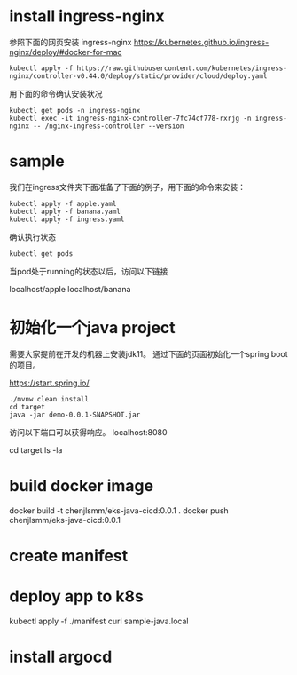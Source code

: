 # install ingress-nginx

参照下面的网页安装 ingress-nginx
https://kubernetes.github.io/ingress-nginx/deploy/#docker-for-mac

```
kubectl apply -f https://raw.githubusercontent.com/kubernetes/ingress-nginx/controller-v0.44.0/deploy/static/provider/cloud/deploy.yaml
```

用下面的命令确认安装状况
```
kubectl get pods -n ingress-nginx
kubectl exec -it ingress-nginx-controller-7fc74cf778-rxrjg -n ingress-nginx -- /nginx-ingress-controller --version
```

# sample
我们在ingress文件夹下面准备了下面的例子，用下面的命令来安装：
```
kubectl apply -f apple.yaml
kubectl apply -f banana.yaml
kubectl apply -f ingress.yaml
```
确认执行状态
```
kubectl get pods
```
当pod处于running的状态以后，访问以下链接

localhost/apple
localhost/banana

# 初始化一个java project
需要大家提前在开发的机器上安装jdk11。
通过下面的页面初始化一个spring boot的项目。

https://start.spring.io/

```
./mvnw clean install
cd target
java -jar demo-0.0.1-SNAPSHOT.jar
```

访问以下端口可以获得响应。
localhost:8080

cd target
ls -la

# build docker image

docker build -t chenjlsmm/eks-java-cicd:0.0.1 .
docker push chenjlsmm/eks-java-cicd:0.0.1

# create manifest

# deploy app to k8s
kubectl apply -f ./manifest
curl sample-java.local 

# install argocd
